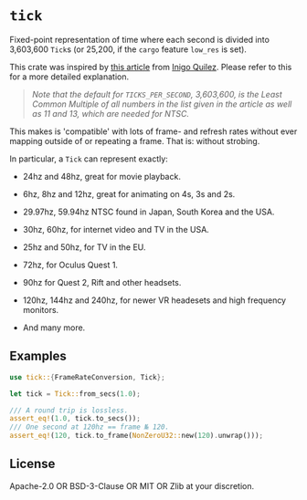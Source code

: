 # `tick`

<!-- cargo-rdme start -->

Fixed-point representation of time where each second is divided into
3,603,600 `Tick`s (or 25,200, if the `cargo` feature `low_res` is set).

This crate was inspired by [this article](https://iquilezles.org/articles/ticks/)
from [Inigo Quilez](https://iquilezles.org/). Please refer to this for a
more detailed explanation.
> *Note that the default for `TICKS_PER_SECOND`, 3,603,600, is the Least
> Common Multiple of all numbers in the list given in the article as well as
> 11 and 13, which are needed for NTSC.*

This makes is 'compatible' with lots of frame- and refresh rates without
ever mapping outside of or repeating a frame. That is: without strobing.

In particular, a `Tick` can represent exactly:

* 24hz and 48hz, great for movie playback.

* 6hz, 8hz and 12hz, great for animating on 4s, 3s and 2s.

* 29.97hz, 59.94hz NTSC found in Japan, South Korea and the USA.

* 30hz, 60hz, for internet video and TV in the USA.

* 25hz and 50hz, for TV in the EU.

* 72hz, for Oculus Quest 1.

* 90hz for Quest 2, Rift and other headsets.

* 120hz, 144hz and 240hz, for newer VR headesets and high frequency
  monitors.

* And many more.

## Examples

```rust
use tick::{FrameRateConversion, Tick};

let tick = Tick::from_secs(1.0);

/// A round trip is lossless.
assert_eq!(1.0, tick.to_secs());
/// One second at 120hz == frame № 120.
assert_eq!(120, tick.to_frame(NonZeroU32::new(120).unwrap()));
```

<!-- cargo-rdme end -->

## License

Apache-2.0 OR BSD-3-Clause OR MIT OR Zlib at your discretion.
